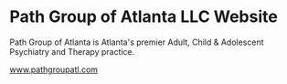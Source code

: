 Path Group of Atlanta LLC Website
=========

Path Group of Atlanta is Atlanta's premier Adult, Child & Adolescent Psychiatry and Therapy practice.

www.pathgroupatl.com
